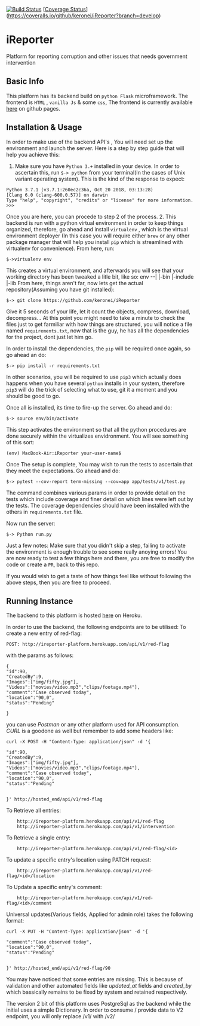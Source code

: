 [![Build Status](https://travis-ci.org/keronei/iReporter.svg?branch=develop)](https://travis-ci.org/keronei/iReporter)  [[Coverage Status](https://coveralls.io/repos/github/keronei/iReporter/badge.svg?branch=develop)](https://coveralls.io/github/keronei/iReporter?branch=develop)


# iReporter
Platform for reporting corruption and other issues that needs government intervention

## Basic Info
This platform has its backend build on `python Flask`  microframework. The frontend is `HTML` , `vanilla Js` & some `css`, The frontend is currently available [here](https://keronei.github.io/iReporter/UI/) on github pages.

## Installation & Usage
In order to make use of the backend API's , You will need set up the environment and launch the server.
Here is a step by step guide that will help you achieve this:
1. Make sure you have `Python 3.+` installed in your device. In order to ascertain this, run
 `$-> python` from your terminal(In the cases of Unix variant operating system).
 This is the kind of the response to expect:
 ```
 Python 3.7.1 (v3.7.1:260ec2c36a, Oct 20 2018, 03:13:28)
 [Clang 6.0 (clang-600.0.57)] on darwin
 Type "help", "copyright", "credits" or "license" for more information.
 >>>
 ```

Once you are here, you can procede to step 2 of the process.
2. This backend is run with a python virtual environment in order to keep things organized, therefore, go ahead and install `virtualenv` , which is the virtual environment deployer (In this case you will require either `brew` or any other package manager that will help you install `pip` which is streamlined with virtualenv for convenience).
From here, run:
```
$->virtualenv env
```
This creates a virtual environment, and afterwards you will see that your working directory has been tweaked a litle bit, like so:
          env --|
                   |-bin
                   |-include
                   |-lib
From here, things aren't far, now lets get the actual repository(Assuming you have git installed):
```
$-> git clone https://github.com/keronei/iReporter
```
Give it 5 seconds of your life, let it count the objects, compress, download, decompress...
At this point you might need to take a minute to check the files just to get farmiliar with how things are structured, you will notice a file named `requirements.txt`, now that is the guy, he has all the dependencies for the project, dont just let him go.

In order to install  the dependencies, the `pip` will be required once again, so go ahead an do:
```
$-> pip install -r requirements.txt
```
In other scenarios, you will be required to use `pip3` which actually does happens when you have several `python` installs in your system, therefore `pip3` will do the trick of selecting what to use, git it a moment and you should be good to go.

Once all is installed, its time to fire-up the server. Go ahead and do:
```
$-> source env/bin/activate
```
This step activates the environment so that all the python procedures are done securely within the virtualizes envidronment. You will see something of this sort:
```
(env) MacBook-Air:iReporter your-user-name$
```
Once The setup is complete, You may wish to run the tests to ascertain that they meet the expectations. Go ahead and do:

```
$-> pytest --cov-report term-missing --cov=app app/tests/v1/test.py

```
The command combines various params in order to provide detail on the tests which include coverage and finer detail on which lines were left out by the tests. The coverage dependencies should have been installed with the others in `requirements.txt` file.

Now run the server:
```
$-> Python run.py
```
Just a few notes:
Make sure that  you didn't skip a step, failing to activate the environment is enough trouble to see some really anoying errors!
You are now ready to test a few things here and there, you are free to modify the code or create a `PR`, back to this repo.

If you would wish to get a taste of how things feel like without following the above steps, then you are free to proceed.
## Running Instance
The backend to this platform is hosted [here](http://ireporter-platform.herokuapp.com/) on Heroku.

In order to use the backend, the following endpoints are to be utilised:
To create a new entry of red-flag:

    POST: http://ireporter-platform.herokuapp.com/api/v1/red-flag
with the params as follows:

    {
    "id":90,
    "CreatedBy":9,
    "Images":["img/fifty.jpg"],
    "Videos":["movies/video.mp3","clips/footage.mp4"],
    "comment":"Case observed today",
    "location":"90,0",
    "status":"Pending"

    }
    
you can use *Postman* or any other platform used for API consumption. *CURL* is a goodone as well but remember to add some headers like:

    curl -X POST -H "Content-Type: application/json" -d '{
    
    "id":90,
    "CreatedBy":9,
    "Images":["img/fifty.jpg"],
    "Videos":["movies/video.mp3","clips/footage.mp4"],
    "comment":"Case observed today",
    "location":"90,0",
    "status":"Pending"
    
    
    }' http://hosted_end/api/v1/red-flag

To Retrieve all entries:

        http://ireporter-platform.herokuapp.com/api/v1/red-flag
        http://ireporter-platform.herokuapp.com/api/v1/intervention
To Retrieve a single entry:

        http://ireporter-platform.herokuapp.com/api/v1/red-flag/<id>

To update a specific entry's location using PATCH request:

        http://ireporter-platform.herokuapp.com/api/v1/red-flag/<id>/location

To Update a specific entry's comment:

        http://ireporter-platform.herokuapp.com/api/v1/red-flag/<id>/comment
        
Universal updates(Various fields, Applied for admin role) takes the following format:

    curl -X PUT -H "Content-Type: application/json" -d '{

    "comment":"Case observed today",
    "location":"90,0",
    "status":"Pending"


    }' http://hosted_end/api/v1/red-flag/90
    
You may have noticed that some entries are missing. This is because of validation and other automated fields like _updated_at_ fields and _created_by_ which bassically remains to be fixed by system and retained respectively. 

The version 2 bit of this platform uses PostgreSql as the backend while the initial uses a simple Dictionary. In order to consume / provide data to V2 endpoint, you will only replace /v1/ with /v2/


